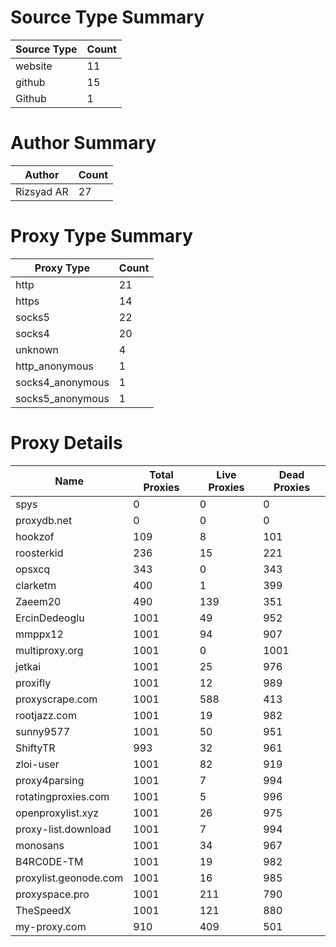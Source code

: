 # Source Type Summary

| Source Type | Count |
|-------------|-------|
| website | 11 |
| github | 15 |
| Github | 1 |


# Author Summary

| Author | Count |
|--------|-------|
| Rizsyad AR | 27 |


# Proxy Type Summary

| Proxy Type | Count |
|------------|-------|
| http | 21 |
| https | 14 |
| socks5 | 22 |
| socks4 | 20 |
| unknown | 4 |
| http_anonymous | 1 |
| socks4_anonymous | 1 |
| socks5_anonymous | 1 |


# Proxy Details

| Name | Total Proxies | Live Proxies | Dead Proxies |
|------|---------------|--------------|---------------|
| spys | 0 | 0 | 0 |
| proxydb.net | 0 | 0 | 0 |
| hookzof | 109 | 8 | 101 |
| roosterkid | 236 | 15 | 221 |
| opsxcq | 343 | 0 | 343 |
| clarketm | 400 | 1 | 399 |
| Zaeem20 | 490 | 139 | 351 |
| ErcinDedeoglu | 1001 | 49 | 952 |
| mmppx12 | 1001 | 94 | 907 |
| multiproxy.org | 1001 | 0 | 1001 |
| jetkai | 1001 | 25 | 976 |
| proxifly | 1001 | 12 | 989 |
| proxyscrape.com | 1001 | 588 | 413 |
| rootjazz.com | 1001 | 19 | 982 |
| sunny9577 | 1001 | 50 | 951 |
| ShiftyTR | 993 | 32 | 961 |
| zloi-user | 1001 | 82 | 919 |
| proxy4parsing | 1001 | 7 | 994 |
| rotatingproxies.com | 1001 | 5 | 996 |
| openproxylist.xyz | 1001 | 26 | 975 |
| proxy-list.download | 1001 | 7 | 994 |
| monosans | 1001 | 34 | 967 |
| B4RC0DE-TM | 1001 | 19 | 982 |
| proxylist.geonode.com | 1001 | 16 | 985 |
| proxyspace.pro | 1001 | 211 | 790 |
| TheSpeedX | 1001 | 121 | 880 |
| my-proxy.com | 910 | 409 | 501 |
